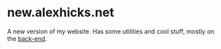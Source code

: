 # new.alexhicks.net

A new version of my website. Has some utilities and cool stuff, mostly on the [back-end](https://github.com/aldahick/api.alexhicks.net).
